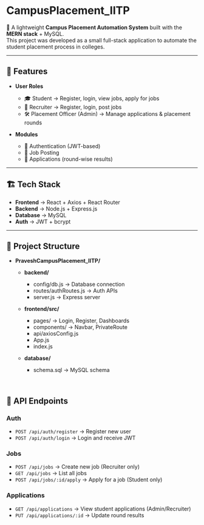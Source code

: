 


# CampusPlacement_IITP

🚀 A lightweight **Campus Placement Automation System** built with the **MERN stack** + MySQL.  
This project was developed as a small full-stack application to automate the student placement process in colleges.  

---

## 📌 Features

- **User Roles**
  - 🎓 Student → Register, login, view jobs, apply for jobs  
  - 🏢 Recruiter → Register, login, post jobs  
  - 🛠️ Placement Officer (Admin) → Manage applications & placement rounds  

- **Modules**
  - 🔑 Authentication (JWT-based)  
  - 📄 Job Posting  
  - 📝 Applications (round-wise results)  

---

## 🏗️ Tech Stack

- **Frontend** → React + Axios + React Router  
- **Backend** → Node.js + Express.js  
- **Database** → MySQL  
- **Auth** → JWT + bcrypt  

---

## 📂 Project Structure

- **PraveshCampusPlacement_IITP/**
  - **backend/**
    - config/db.js → Database connection  
    - routes/authRoutes.js → Auth APIs  
    - server.js → Express server 

  - **frontend/src/**
    - pages/ → Login, Register, Dashboards  
    - components/ → Navbar, PrivateRoute  
    - api/axiosConfig.js  
    - App.js  
    - index.js  
    
  - **database/**
    - schema.sql → MySQL schema  



<br>

## 📡 API Endpoints

### Auth
- `POST /api/auth/register` → Register new user
- `POST /api/auth/login` → Login and receive JWT

### Jobs
- `POST /api/jobs` → Create new job (Recruiter only)
- `GET /api/jobs` → List all jobs
- `POST /api/jobs/:id/apply` → Apply for a job (Student only)

### Applications
- `GET /api/applications` → View student applications (Admin/Recruiter)
- `PUT /api/applications/:id` → Update round results
